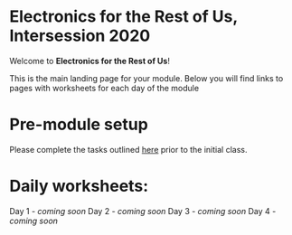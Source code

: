 # Electronics for the Rest of Us, Intersession 2020

Welcome to **Electronics for the Rest of Us**!

This is the main landing page for your module. Below you will find links to pages with worksheets for each day of the module


<!---

<iframe src="https://docs.google.com/presentation/d/e/2PACX-1vSjyUEk9jOYf-5aYJUT898qN1qxw7Wohn-kOoniaOgfy6GhPRpMB6abZJhIzAUnB0eh0NBa9N4Dh82f/embed?start=false&loop=false&delayms=15000" frameborder="0" width="640" height="389" allowfullscreen="true" mozallowfullscreen="true" webkitallowfullscreen="true"></iframe>
<br>
[View slides in PDF format](slides.pdf)
<br>
-->

# Pre-module setup 
Please complete the tasks outlined [here](eru-setup.md) prior to the initial class.

# Daily worksheets:
Day 1 - *coming soon*
Day 2 - *coming soon*
Day 3 - *coming soon*
Day 4 - *coming soon*